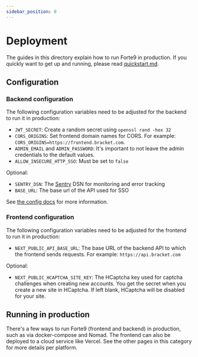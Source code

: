 ```yaml
---
sidebar_position: 0
---
```


# Deployment

The guides in this directory explain how to run Forte9 in production. If you quickly want to get up
and running, please read [quickstart.md](../running-bracket/quickstart.md).

## Configuration

### Backend configuration

The following configuration variables need to be adjusted for the backend to run it in production:

- `JWT_SECRET`: Create a random secret using `openssl rand -hex 32`
- `CORS_ORIGINS`: Set frontend domain names for CORS.
  For example: `CORS_ORIGINS=https://frontend.bracket.com`.
- `ADMIN_EMAIL` and `ADMIN_PASSWORD`: It's important to not leave the admin credentials to the
  default values.
- `ALLOW_INSECURE_HTTP_SSO`: Must be set to `false`

Optional:

- `SENTRY_DSN`: The [Sentry](https://sentry.io) DSN  for monitoring and error tracking
- `BASE_URL`: The base url of the API used for SSO

See [the config docs](../running-bracket/configuration.md) for more information.

### Frontend configuration

The following configuration variables need to be adjusted for the frontend to run it in production:

- `NEXT_PUBLIC_API_BASE_URL`: The base URL of the backend API to which the frontend sends requests.
  For example: `https://api.bracket.com`

Optional:

- `NEXT_PUBLIC_HCAPTCHA_SITE_KEY`: The HCaptcha key used for captcha challenges when creating new
  accounts. You get the secret when you create a new site in HCaptcha. If left blank, HCaptcha will
  be disabled for your site.

## Running in production

There's a few ways to run Forte9 (frontend and backend) in production, such as via docker-compose
and Nomad. The frontend can also be deployed to a cloud service like Vercel. See the other pages in
this category for more details per platform.
